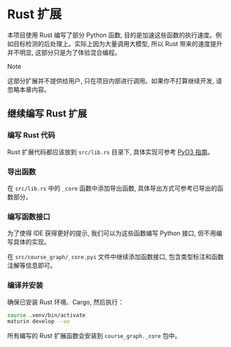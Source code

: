 # Rust 扩展

<ArticleMetadata/>

本项目使用 Rust 编写了部分 Python 函数, 目的是加速这些函数的执行速度。例如目标检测的后处理上。实际上因为大量调用大模型, 所以 Rust 带来的速度提升并不明显, 这部分只是为了体验混合编程。

> [!NOTE]
> 这部分扩展并不提供给用户, 只在项目内部进行调用。如果你不打算继续开发, 请忽略本章内容。

## 继续编写 Rust 扩展

### 编写 Rust 代码

Rust 扩展代码都应该放到 `src/lib.rs` 目录下, 具体实现可参考 [PyO3 指南](https://pyo3.rs/v0.15.1/)。

### 导出函数

在 `src/lib.rs` 中的 `_core` 函数中添加导出函数, 具体导出方式可参考已导出的函数部分。

### 编写函数接口

为了使得 IDE 获得更好的提示, 我们可以为这些函数编写 Python 接口, 但不用编写具体的实现。

在 `src/course_graph/_core.pyi` 文件中继续添加函数接口, 包含类型标注和函数注解等信息即可。

### 编译并安装

确保已安装 Rust 环境、Cargo, 然后执行：

```bash
source .venv/bin/activate
maturin develop --uv
```

所有编写的 Rust 扩展函数会安装到 `course_graph._core` 包中。
